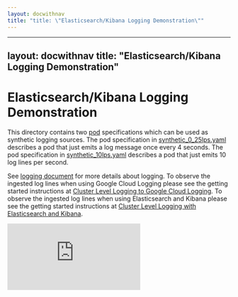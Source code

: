 ```yaml
---
layout: docwithnav
title: "title: \"Elasticsearch/Kibana Logging Demonstration\""
---
```

---
layout: docwithnav
title: "Elasticsearch/Kibana Logging Demonstration"
---
<!-- BEGIN MUNGE: UNVERSIONED_WARNING -->


<!-- END MUNGE: UNVERSIONED_WARNING -->

# Elasticsearch/Kibana Logging Demonstration

This directory contains two [pod](../../../docs/user-guide/pods.html) specifications which can be used as synthetic
logging sources. The pod specification in [synthetic_0_25lps.yaml](synthetic_0_25lps.yaml)
describes a pod that just emits a log message once every 4 seconds. The pod specification in
[synthetic_10lps.yaml](synthetic_10lps.yaml)
describes a pod that just emits 10 log lines per second.

See [logging document](../logging.html) for more details about logging. To observe the ingested log lines when using Google Cloud Logging please see the getting
started instructions
at [Cluster Level Logging to Google Cloud Logging](../../../docs/getting-started-guides/logging.html).
To observe the ingested log lines when using Elasticsearch and Kibana please see the getting
started instructions
at [Cluster Level Logging with Elasticsearch and Kibana](../../../docs/getting-started-guides/logging-elasticsearch.html).




<!-- BEGIN MUNGE: IS_VERSIONED -->
<!-- TAG IS_VERSIONED -->
<!-- END MUNGE: IS_VERSIONED -->


<!-- BEGIN MUNGE: GENERATED_ANALYTICS -->
[![Analytics](https://kubernetes-site.appspot.com/UA-36037335-10/GitHub/docs/user-guide/logging-demo/README.md?pixel)]()
<!-- END MUNGE: GENERATED_ANALYTICS -->


